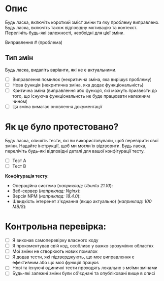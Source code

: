 # Опис

Будь ласка, включіть короткий зміст зміни та яку проблему виправлено. Будь ласка, включіть також відповідну мотивацію та контекст. Перелічіть будь-які залежності, необхідні для цієї зміни.

Виправлення # (проблема)

## Тип змін

Будь ласка, видаліть варіанти, які не є актуальними.

- [ ] Виправлення помилок (некритична зміна, яка вирішує проблему)
- [ ] Нова функція (некритична зміна, яка додає функціональність)
- [ ] Критична зміна (виправлення або функція, які можуть призвести до того, що існуюча функціональнсть не буде працювати належним чином)
- [ ] Ця зміна вимагає оновлення документації

# Як це було протестовано?

Будь ласка, опишіть тести, які ви використовували, щоб перевірити свої зміни. Надайте інструкції, щоб ми могли їх відтворити. Будь ласка, перелічіть будь-які відповідні деталі для вашої конфігурації тесту.

- [ ] Тест A
- [ ] Тест B

**Конфігурація тесту**:
* Операційна система (*наприклад: Ubuntu 21.10*):
* Веб-сервер (*наприклад: Nginx*):
* Версія NPM (*наприклад: 18.4.0*):
* Швидкість інтеренет з'єднання (якщо актуально) (*наприклад: 100 MB/S*):

# Контрольна перевірка:

- [ ] Я виконав самоперевірку власного коду
- [ ] Я прокоментував свій код, особливо у важко зрозумілих областях
- [ ] Мої зміни не створюють нових помилок
- [ ] Я додав тести, які підтверджують, що моє виправлення є ефективним або що моя функція працює
- [ ] Нові та існуючі одиничні тести проходять локально з моїми змінами
- [ ] Будь-які залежні зміни були об'єднані та опубліковані вище в описі